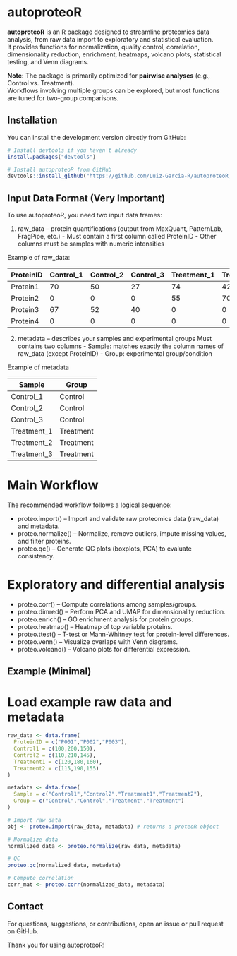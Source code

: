 # autoproteoR

<!-- badges: start -->
<!-- badges: end -->

**autoproteoR** is an R package designed to streamline proteomics data analysis, from raw data import to exploratory and statistical evaluation.  
It provides functions for normalization, quality control, correlation, dimensionality reduction, enrichment, heatmaps, volcano plots, statistical testing, and Venn diagrams.

**Note:** The package is primarily optimized for **pairwise analyses** (e.g., Control vs. Treatment).  
Workflows involving multiple groups can be explored, but most functions are tuned for two-group comparisons.

## Installation

You can install the development version directly from GitHub:

```r
# Install devtools if you haven't already
install.packages("devtools")

# Install autoproteoR from GitHub
devtools::install_github("https://github.com/Luiz-Garcia-R/autoproteoR_0.0.1.git")
```

## Input Data Format (Very Important)

To use autoproteoR, you need two input data frames:
  1. raw_data – protein quantifications (output from MaxQuant, PatternLab, FragPipe, etc.)
    - Must contain a first column called ProteinID
    - Other columns must be samples with numeric intensities

Example of raw_data:

| ProteinID | Control\_1 | Control\_2 | Control\_3 | Treatment\_1 | Treatment\_2 | Treatment\_3 |
| --------- | ---------- | ---------- | ---------- | ------------ | ------------ | ------------ |
| Protein1  | 70         | 50         | 27         | 74           | 42           | 57           |
| Protein2  | 0          | 0          | 0          | 55           | 70           | 88           |
| Protein3  | 67         | 52         | 40         | 0            | 0            | 0            |
| Protein4  | 0          | 0          | 0          | 0            | 0            | 0            |


  2. metadata – describes your samples and experimental groups
  Must contains two columns
    - Sample: matches exactly the column names of raw_data (except ProteinID)
    - Group: experimental group/condition

Example of metadata

| Sample       | Group     |
| ------------ | --------- |
| Control\_1   | Control   |
| Control\_2   | Control   |
| Control\_3   | Control   |
| Treatment\_1 | Treatment |
| Treatment\_2 | Treatment |
| Treatment\_3 | Treatment |

# Main Workflow

The recommended workflow follows a logical sequence:
  - proteo.import() – Import and validate raw proteomics data (raw_data) and metadata.
  - proteo.normalize() – Normalize, remove outliers, impute missing values, and filter proteins.
  - proteo.qc() – Generate QC plots (boxplots, PCA) to evaluate consistency.

# Exploratory and differential analysis
  - proteo.corr() – Compute correlations among samples/groups.
  - proteo.dimred() – Perform PCA and UMAP for dimensionality reduction.
  - proteo.enrich() – GO enrichment analysis for protein groups.
  - proteo.heatmap() – Heatmap of top variable proteins.
  - proteo.ttest() – T-test or Mann-Whitney test for protein-level differences.
  - proteo.venn() – Visualize overlaps with Venn diagrams.
  - proteo.volcano() – Volcano plots for differential expression.

## Example (Minimal)

# Load example raw data and metadata
```r
raw_data <- data.frame(
  ProteinID = c("P001","P002","P003"),
  Control1 = c(100,200,150),
  Control2 = c(110,210,145),
  Treatment1 = c(120,180,160),
  Treatment2 = c(115,190,155)
)

metadata <- data.frame(
  Sample = c("Control1","Control2","Treatment1","Treatment2"),
  Group = c("Control","Control","Treatment","Treatment")
)

# Import raw data
obj <- proteo.import(raw_data, metadata) # returns a proteoR object

# Normalize data
normalized_data <- proteo.normalize(raw_data, metadata)

# QC
proteo.qc(normalized_data, metadata)

# Compute correlation
corr_mat <- proteo.corr(normalized_data, metadata)
```

## Contact

For questions, suggestions, or contributions, open an issue or pull request on GitHub.

Thank you for using autoproteoR!
